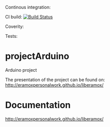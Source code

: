 Continous integration:

CI build: 
[![Build Status](https://travis-ci.org/EramoxPersonalWork/liberamox.svg?branch=master)](https://travis-ci.org/EramoxPersonalWork/liberamox)



Coverity:


Tests:

# projectArduino
Arduino project

The presentation of the project can be found on: http://eramoxpersonalwork.github.io/liberamox/



# Documentation
http://eramoxpersonalwork.github.io/liberamox/


